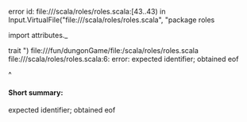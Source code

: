 error id: file://<WORKSPACE>/scala/roles/roles.scala:[43..43) in Input.VirtualFile("file://<WORKSPACE>/scala/roles/roles.scala", "package roles

import attributes._

trait 
")
file://<HOME>/fun/dungonGame/file:<WORKSPACE>/scala/roles/roles.scala
file://<WORKSPACE>/scala/roles/roles.scala:6: error: expected identifier; obtained eof

^
#### Short summary: 

expected identifier; obtained eof